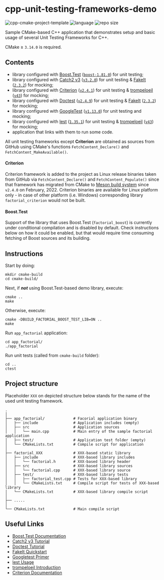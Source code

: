 # cpp-unit-testing-frameworks-demo

![cpp-cmake-project-template](https://github.com/dstrebkov/cpp-unit-testing-frameworks-demo/actions/workflows/cmake.yml/badge.svg?event=push)
![language](https://img.shields.io/github/languages/top/dstrebkov/cpp-unit-testing-frameworks-demo)
![repo size](https://img.shields.io/github/repo-size/dstrebkov/cpp-unit-testing-frameworks-demo)

Sample CMake-based C++ application that demonstrates setup and basic usage of several Unit Testing Frameworks for C++.

CMake ≥ `3.14.0` is required.

## Contents

- library configured with [Boost.Test](https://github.com/boostorg/test) ([`boost-1.81.0`](https://github.com/boostorg/test/releases/tag/boost-1.81.0)) for unit testing;
- library configured with [Catch2 v3](https://github.com/catchorg/Catch2) ([`v3.2.0`](https://github.com/catchorg/Catch2/releases/tag/v3.2.0)) for unit testing & [FakeIt](https://github.com/eranpeer/FakeIt) ([`2.3.2`](https://github.com/eranpeer/FakeIt/releases/tag/2.3.2)) for mocking;
- library configured with [Criterion](https://github.com/Snaipe/Criterion) ([`v2.4.1`](https://github.com/Snaipe/Criterion/releases/tag/v2.4.1)) for unit testing & [trompeloeil](https://github.com/rollbear/trompeloeil) ([`v43`](https://github.com/rollbear/trompeloeil/releases/tag/v43)) for mocking;
- library configured with [Doctest](https://github.com/doctest/doctest) ([`v2.4.9`](https://github.com/doctest/doctest/releases/tag/v2.4.9)) for unit testing & [FakeIt](https://github.com/eranpeer/FakeIt) ([`2.3.2`](https://github.com/eranpeer/FakeIt/releases/tag/2.3.2)) for mocking;
- library configured with [GoogleTest](https://github.com/google/googletest) ([`v1.13.0`](https://github.com/google/googletest/releases/tag/v1.13.0)) for unit testing and mocking;
- library configured with [lest](https://github.com/martinmoene/lest) ([`1.35.1`](https://github.com/martinmoene/lest/releases/tag/v1.35.1)) for unit testing & [trompeloeil](https://github.com/rollbear/trompeloeil) ([`v43`](https://github.com/rollbear/trompeloeil/releases/tag/v43)) for mocking;
- application that links with them to run some code.

All unit testing frameworks except **Criterion** are obtained as sources from GitHub using CMake's functions `FetchContent_Declare()` and `FetchContent_MakeAvailable()`.

#### Criterion
Criterion framework is added to the project as Linux release binaries taken from GitHub via `FetchContent_Declare()` and `FetchContent_Populate()` since that framework has migrated from CMake to [Meson build system](https://mesonbuild.com/) since `v2.4.0` on February, 2022. Criterion binaries are available for Linux platform only - in case of other platform (i.e. Windows) corresponding library `factorial_criterion` would not be built.

#### Boost.Test
Support of the library that uses Boost.Test (`factorial_boost`) is currently under conditional compilation and is disabled by default.
Check instructions below on how it could be enabled, but that would require time consuming fetching of Boost sources
and its building.

## Instructions

Start by doing:

```
mkdir cmake-build
cd cmake-build/
```

Next, if ***not*** using Boost.Test-based demo library, execute:

```
cmake ..
make
```

Otherwise, execute:

```
cmake -DBUILD_FACTORIAL_BOOST_TEST_LIB=ON ..
make
```

Run `app_factorial` application:

```
cd app_factorial/
./app_factorial
```

Run unit tests (called from `cmake-build` folder):

```
cd ..
ctest
```

## Project structure

Placeholder `XXX` on depicted structure below stands for the name of the used unit testing framework.

```
.
│
├── app_factorial/             # Facorial application binary
│   ├── include                # Application includes (empty)
│   ├── src                    # Application sources
│   │   └── main.cpp           # Main entry of the sample factorial application
│   ├── test/                  # Application test folder (empty)
│   └── CMakeLists.txt         # Compile script for application
│
├── factorial_XXX              # XXX-based static library
│   ├── include                # XXX-based library includes
│   │   └── factorial.h        # XXX-based library header
│   ├── src                    # XXX-based library sources
│   │   └── factorial.cpp      # XXX-based library source
│   ├── test/                  # XXX-based library tests
│   │   ├── factorial_test.cpp # Tests for XXX-based library
│   │   └── CMakeLists.txt     # Compile script for tests of XXX-based library
│   └── CMakeLists.txt         # XXX-based library compile script
│
├── .....
│
└── CMakeLists.txt             # Main compile script
```

## Useful Links

* [Boost.Test Documentation](https://www.boost.org/doc/libs/1_81_0/libs/test/doc/html/index.html)
* [Catch2 v3 Tutorial](https://github.com/catchorg/Catch2/blob/devel/docs/tutorial.md#top)
* [Doctest Tutorial](https://github.com/doctest/doctest/blob/master/doc/markdown/tutorial.md)
* [FakeIt Quickstart](https://github.com/eranpeer/FakeIt/wiki/Quickstart)
* [Googletest Primer](https://google.github.io/googletest/primer.html)
* [lest Usage](https://github.com/martinmoene/lest#usage)
* [trompeloeil Introduction](https://playfulprogramming.blogspot.com/2014/12/introducing-trompeloeil-c-mocking.html)
* [Criterion Documentation](https://readthedocs.org/projects/criterion/downloads/pdf/latest/)

